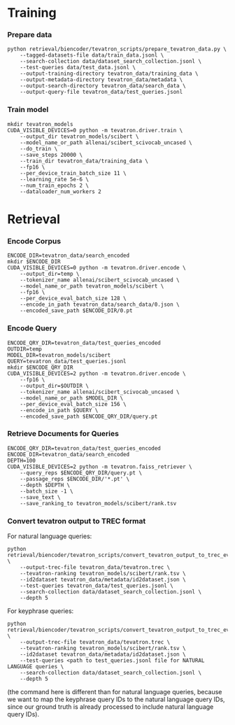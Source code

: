 # Training

### Prepare data
```
python retrieval/biencoder/tevatron_scripts/prepare_tevatron_data.py \
    --tagged-datasets-file data/train_data.jsonl \
    --search-collection data/dataset_search_collection.jsonl \
    --test-queries data/test_data.jsonl \
    --output-training-directory tevatron_data/training_data \
    --output-metadata-directory tevatron_data/metadata \
    --output-search-directory tevatron_data/search_data \
    --output-query-file tevatron_data/test_queries.jsonl
```

### Train model
```
mkdir tevatron_models
CUDA_VISIBLE_DEVICES=0 python -m tevatron.driver.train \
    --output_dir tevatron_models/scibert \
    --model_name_or_path allenai/scibert_scivocab_uncased \
    --do_train \
    --save_steps 20000 \
    --train_dir tevatron_data/training_data \
    --fp16 \
    --per_device_train_batch_size 11 \
    --learning_rate 5e-6 \
    --num_train_epochs 2 \
    --dataloader_num_workers 2
```

# Retrieval

### Encode Corpus
```
ENCODE_DIR=tevatron_data/search_encoded
mkdir $ENCODE_DIR
CUDA_VISIBLE_DEVICES=0 python -m tevatron.driver.encode \
    --output_dir=temp \
    --tokenizer_name allenai/scibert_scivocab_uncased \
    --model_name_or_path tevatron_models/scibert \
    --fp16 \
    --per_device_eval_batch_size 128 \
    --encode_in_path tevatron_data/search_data/0.json \
    --encoded_save_path $ENCODE_DIR/0.pt
```

### Encode Query
```
ENCODE_QRY_DIR=tevatron_data/test_queries_encoded
OUTDIR=temp
MODEL_DIR=tevatron_models/scibert
QUERY=tevatron_data/test_queries.jsonl
mkdir $ENCODE_QRY_DIR
CUDA_VISIBLE_DEVICES=2 python -m tevatron.driver.encode \
    --fp16 \
    --output_dir=$OUTDIR \
    --tokenizer_name allenai/scibert_scivocab_uncased \
    --model_name_or_path $MODEL_DIR \
    --per_device_eval_batch_size 156 \
    --encode_in_path $QUERY \
    --encoded_save_path $ENCODE_QRY_DIR/query.pt
```

### Retrieve Documents for Queries
```
ENCODE_QRY_DIR=tevatron_data/test_queries_encoded
ENCODE_DIR=tevatron_data/search_encoded
DEPTH=100
CUDA_VISIBLE_DEVICES=2 python -m tevatron.faiss_retriever \
    --query_reps $ENCODE_QRY_DIR/query.pt \
    --passage_reps $ENCODE_DIR/'*.pt' \
    --depth $DEPTH \
    --batch_size -1 \
    --save_text \
    --save_ranking_to tevatron_models/scibert/rank.tsv
```

### Convert tevatron output to TREC format
For natural language queries:
```
python retrieval/biencoder/tevatron_scripts/convert_tevatron_output_to_trec_eval.py \
    --output-trec-file tevatron_data/tevatron.trec \
    --tevatron-ranking tevatron_models/scibert/rank.tsv \
    --id2dataset tevatron_data/metadata/id2dataset.json \
    --test-queries tevatron_data/test_queries.jsonl \
    --search-collection data/dataset_search_collection.jsonl \
    --depth 5
```

For keyphrase queries:
```
python retrieval/biencoder/tevatron_scripts/convert_tevatron_output_to_trec_eval.py \
    --output-trec-file tevatron_data/tevatron.trec \
    --tevatron-ranking tevatron_models/scibert/rank.tsv \
    --id2dataset tevatron_data/metadata/id2dataset.json \
    --test-queries <path to test_queries.jsonl file for NATURAL LANGUAGE queries \
    --search-collection data/dataset_search_collection.jsonl \
    --depth 5
```
(the command here is different than for natural language queries, because we want to map the keyphrase query IDs to the natural language query IDs, since our ground truth is already processed to include natural language query IDs).
